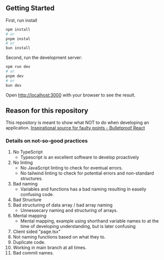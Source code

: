 ## Getting Started

First, run install

```bash
npm install
# or
pnpm instal
# or
bun install
```

Second, run the development server:

```bash
npm run dev
# or
pnpm dev
# or
bun dev
```

Open [http://localhost:3000](http://localhost:3000) with your browser to see the result.

## Reason for this repository

This repository is meant to show what NOT to do when developing an application.
[Inspirational source for faulty points - Bulletproof React](https://github.com/alan2207/bulletproof-react?tab=readme-ov-file)

### Details on not-so-good practices

1. No TypeScript
   - Typescript is an excellent software to develop proactively
2. No linting
   - No JavaScript linting to check for eventual errors.
   - No tailwind linting to check for potential errors and non-standard structures.
3. Bad naming
   - Variables and functions has a bad naming resulting in easeliy confusing code.
4. Bad Structure
5. Bad structuring of data array / bad array naming
   - Unnessecary naming and structuring of arrays.
6. Mental mapping
   - Mental mapping, example using shorthand variable names to at the time of developing understanding, but is later confusing
7. Client sided "page.tsx"
8. Not naming functions based on what they to.
9. Duplicate code.
10. Working in main branch at all times.
11. Bad commit names.
